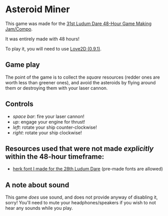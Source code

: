 # Asteroid Miner

This game was made for the [31st Ludum Dare 48-Hour Game Making Jam/Compo](http://ludumdare.com/compo/).

It was entirely made with 48 hours!

To play it, you will need to use [Love2D (0.9.1)](https://love2d.org/).


## Game play

The point of the game is to collect the *square* resources (redder ones are worth
less than greener ones), and avoid the asteroids by flying around them or
destroying them with your laser cannon.

## Controls

  * *space bar*: fire your laser cannon!
  * *up*: engage your engine for thrust!
  * *left*: rotate your ship counter-clockwise!
  * *right*: rotate your ship clockwise!

## Resources used that were not made _explicitly_ within the 48-hour timeframe:

  * [herk font I made for the 28th Ludum Dare](https://github.com/zombified/ld48-24/blob/master/assets/fonts/herkld-28.png)
    (pre-made fonts are allowed)

## A note about sound

This game _does_ use sound, and does not provide anyway of disabling it, sorry!
You'll need to mute your headphones/speakers if you wish to not hear any sounds
while you play.

